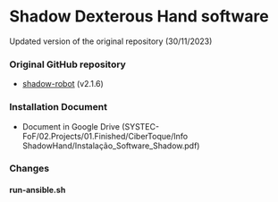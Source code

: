 # Shadow Dexterous Hand software

Updated version of the original repository (30/11/2023)

### Original GitHub repository

 - [shadow-robot](https://github.com/shadow-robot/aurora) (v2.1.6)

### Installation Document

 - Document in Google Drive (SYSTEC-FoF/02.Projects/01.Finished/CiberToque/Info ShadowHand/Instalação_Software_Shadow.pdf)

### Changes

#### run-ansible.sh

